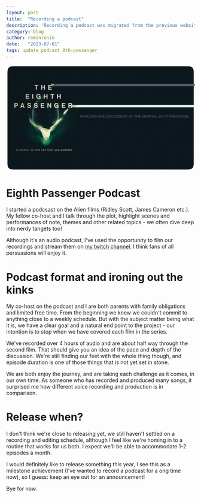 ```yaml
---
layout: post
title:  "Recording a podcast"
description: 'Recording a podcast was migrated from the previous website'
category: blog
author: rominronin
date:   "2023-07-01"
tags: update podcast 8th-passenger
---
```

![The podcast splash screen, in twitch banner format](../../media/2023/banner.jpeg)

# Eighth Passenger Podcast
I started a podcsast on the Alien films (Ridley Scott, James Cameron etc.). My fellow co-host and I talk through the plot, highlight scenes and performances of note, themes and other related topics - we often dive deep into nerdy tangets too!

Although it's an audio podcast, I've used the opportunity to  film our recordings and stream them on [my twitch channel](https://twitch.tv/rominronin). I think fans of all persuasions will enjoy it.

# Podcast format and ironing out the kinks
My co-host on the podcast and I are both parents with family obligations and limited free time. From the beginning we knew we couldn't commit to anything close to a weekly schedule. But with the subject matter being what it is, we have a clear goal and a natural end point to the project - our intention is to stop when we have covered each film in the series.

We've recorded over 4 hours of audio and are about half way through the second film. That should give you an idea of the pace and depth of the discussion. We're still finding our feet with the whole thing though, and episode duration is one of those things that is not yet set in stone.

We are both enjoy the journey, and are taking each challenge as it comes, in our own time. As someone who has recorded and produced many songs, it surprised me how different voice recording and production is in comparison.

# Release when?
I don't think we're close to releasing yet, we still haven't settled on a recording and editing schedule, although I feel like we're homing in to a routine that works for us both. I expect we'll be able to accommodate 1-2 episodes a month.

I would definitely like to release something this year, I see this as a milestone achievement (I've wanted to record a podcast for a ong time now), so I guess: keep an eye out for an announcement!

Bye for now.